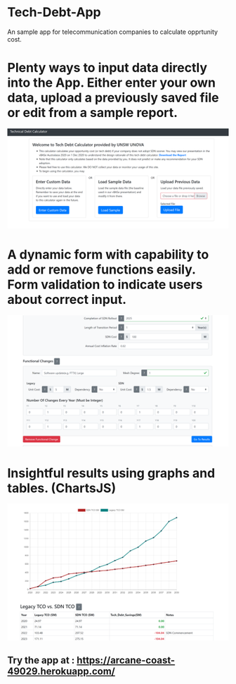 # Tech-Debt-App
An sample app for telecommunication companies to calculate opprtunity cost.

# Plenty ways to input data directly into the App. Either enter your own data, upload a previously saved file or edit from a sample report.
![Upload Options](https://github.com/abzeefly/Tech-Debt-App/blob/main/upload_options.PNG)

# A dynamic form with capability to add or remove functions easily. Form validation to indicate users about correct input.
![alt text](https://github.com/abzeefly/Tech-Debt-App/blob/main/Dynamic%20form%20with%20add%20and%20remove%20capabilities.PNG)

# Insightful results using graphs and tables. (ChartsJS)
![alt text](https://github.com/abzeefly/Tech-Debt-App/blob/main/Insightful%20results.PNG)

## Try the app at : https://arcane-coast-49029.herokuapp.com/
